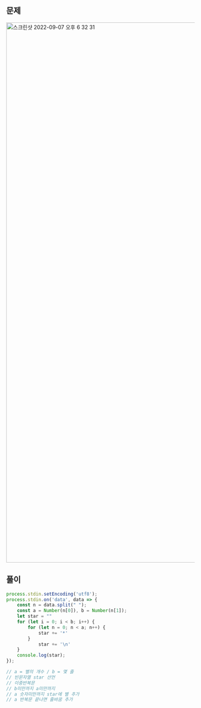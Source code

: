 ## 문제
<img width="1439" alt="스크린샷 2022-09-07 오후 6 32 31" src="https://user-images.githubusercontent.com/85857465/188844654-c622c48d-c5a9-488b-8e7c-ecac617ec75e.png">

## 풀이
```javascript
process.stdin.setEncoding('utf8');
process.stdin.on('data', data => {
    const n = data.split(" ");
    const a = Number(n[0]), b = Number(n[1]);
    let star = ""
    for (let i = 0; i < b; i++) {
        for (let n = 0; n < a; n++) {
            star += '*'
        }
            star += '\n'
    }
    console.log(star);
});

// a = 별의 개수 / b = 몇 줄
// 빈문자열 star 선언
// 이중반복문
// b미만까지 a미만까지
// a 숫자미만까지 star에 별 추가
// a 반복문 끝나면 줄바꿈 추가
```
